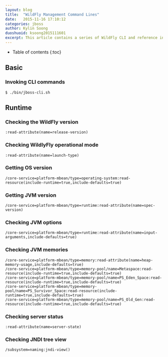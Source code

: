 ```yaml
---
layout: blog
title:  "WildFly Management Command Lines"
date:   2015-11-16 17:10:12
categories: jboss
author: Kylin Soong
duoshuoid: ksoong2015111601
excerpt: This article contains a series of WildFly CLI and reference introduction
---
```


* Table of contents
{:toc}

## Basic

### Invoking CLI commands

~~~
$ ./bin/jboss-cli.sh
~~~

## Runtime

### Checking the WildFly version

~~~
:read-attribute(name=release-version)
~~~

### Checking WildlyFly operational mode

~~~
:read-attribute(name=launch-type)
~~~

### Getting OS version

~~~
/core-service=platform-mbean/type=operating-system:read-resource(include-runtime=true,include-defaults=true)
~~~

### Getting JVM version

~~~
/core-service=platform-mbean/type=runtime:read-attribute(name=spec-version)
~~~

### Checking JVM options

~~~
/core-service=platform-mbean/type=runtime:read-attribute(name=input-arguments,include-defaults=true)
~~~

### Checking JVM memories

~~~
/core-service=platform-mbean/type=memory:read-attribute(name=heap-memory-usage,include-defaults=true)
/core-service=platform-mbean/type=memory-pool/name=Metaspace:read-resource(include-runtime=true,include-defaults=true)
/core-service=platform-mbean/type=memory-pool/name=PS_Eden_Space:read-resource(include-runtime=true,include-defaults=true)
/core-service=platform-mbean/type=memory-pool/name=PS_Survivor_Space:read-resource(include-runtime=true,include-defaults=true)
/core-service=platform-mbean/type=memory-pool/name=PS_Old_Gen:read-resource(include-runtime=true,include-defaults=true)
~~~

### Checking server status

~~~
:read-attribute(name=server-state)
~~~

### Checking JNDI tree view

~~~
/subsystem=naming:jndi-view()
~~~


